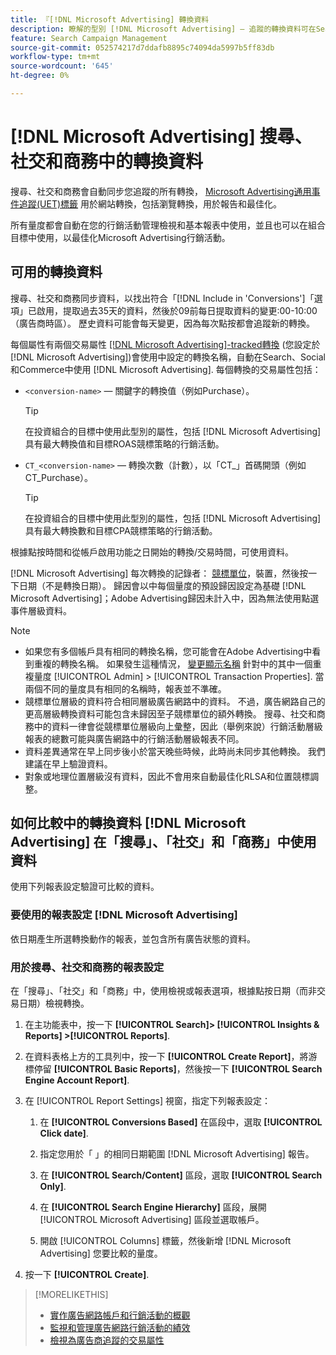 ```yaml
---
title: 『[!DNL Microsoft Advertising] 轉換資料
description: 瞭解的型別 [!DNL Microsoft Advertising] — 追蹤的轉換資料可在Search、Social和Commerce中使用。
feature: Search Campaign Management
source-git-commit: 052574217d7ddafb8895c74094da5997b5ff83db
workflow-type: tm+mt
source-wordcount: '645'
ht-degree: 0%

---
```


# [!DNL Microsoft Advertising] 搜尋、社交和商務中的轉換資料

搜尋、社交和商務會自動同步您追蹤的所有轉換， [Microsoft Advertising通用事件追蹤(UET)標籤](https://about.ads.microsoft.com/solutions/tools/universal-event-tracking) 用於網站轉換，包括瀏覽轉換，用於報告和最佳化。

所有量度都會自動在您的行銷活動管理檢視和基本報表中使用，並且也可以在組合目標中使用，以最佳化Microsoft Advertising行銷活動。

## 可用的轉換資料

搜尋、社交和商務同步資料，以找出符合「[!DNL Include in 'Conversions']「選項」已啟用，提取過去35天的資料，然後於09前每日提取資料的變更:00-10:00 （廣告商時區）。 歷史資料可能會每天變更，因為每次點按都會追蹤新的轉換。

每個屬性有兩個交易屬性 [[!DNL Microsoft Advertising]-tracked轉換](https://help.ads.microsoft.com/apex/index/3/en-us/n5012) (您設定於 [!DNL Microsoft Advertising])會使用中設定的轉換名稱，自動在Search、Social和Commerce中使用 [!DNL Microsoft Advertising]. 每個轉換的交易屬性包括：

* `<conversion-name>`  — 關鍵字的轉換值（例如Purchase）。

  >[!TIP]
  >
  >在投資組合的目標中使用此型別的屬性，包括 [!DNL Microsoft Advertising] 具有最大轉換值和目標ROAS競標策略的行銷活動。

* `CT_<conversion-name>`  — 轉換次數（計數），以「CT_」首碼開頭（例如CT_Purchase）。

  >[!TIP]
  >
  >在投資組合的目標中使用此型別的屬性，包括 [!DNL Microsoft Advertising] 具有最大轉換數和目標CPA競標策略的行銷活動。

根據點按時間和從帳戶啟用功能之日開始的轉換/交易時間，可使用資料。

[!DNL Microsoft Advertising] 每次轉換的記錄者： [競標單位](/help/search-social-commerce/glossary.md#a-b)，裝置，然後按一下日期（不是轉換日期）。 歸因會以中每個量度的預設歸因設定為基礎 [!DNL Microsoft Advertising]；Adobe Advertising歸因未計入中，因為無法使用點選事件層級資料。

>[!NOTE]
>
>* 如果您有多個帳戶具有相同的轉換名稱，您可能會在Adobe Advertising中看到重複的轉換名稱。 如果發生這種情況， [變更顯示名稱](/help/search-social-commerce/admin/transaction-properties/transaction-property-edit-display-name.md) 針對中的其中一個重複量度 [!UICONTROL Admin] > [!UICONTROL Transaction Properties]. 當兩個不同的量度具有相同的名稱時，報表並不準確。
>* 競標單位層級的資料符合相同層級廣告網路中的資料。 不過，廣告網路自己的更高層級轉換資料可能包含未歸因至子競標單位的額外轉換。 搜尋、社交和商務中的資料一律會從競標單位層級向上彙整，因此（舉例來說）行銷活動層級報表的總數可能與廣告網路中的行銷活動層級報表不同。
>* 資料差異通常在早上同步後小於當天晚些時候，此時尚未同步其他轉換。 我們建議在早上驗證資料。
>* 對象或地理位置層級沒有資料，因此不會用來自動最佳化RLSA和位置競標調整。

## 如何比較中的轉換資料 [!DNL Microsoft Advertising] 在「搜尋」、「社交」和「商務」中使用資料

使用下列報表設定驗證可比較的資料。

### 要使用的報表設定 [!DNL Microsoft Advertising]

依日期產生所選轉換動作的報表，並包含所有廣告狀態的資料。

### 用於搜尋、社交和商務的報表設定

在「搜尋」、「社交」和「商務」中，使用檢視或報表選項，根據點按日期（而非交易日期）檢視轉換。

1. 在主功能表中，按一下 **[!UICONTROL Search]> [!UICONTROL Insights & Reports] >[!UICONTROL Reports]**.

1. 在資料表格上方的工具列中，按一下 **[!UICONTROL Create Report]**，將游標停留 **[!UICONTROL Basic Reports]**，然後按一下 **[!UICONTROL Search Engine Account Report]**.

1. 在 [!UICONTROL Report Settings] 視窗，指定下列報表設定：

   1. 在 **[!UICONTROL Conversions Based]** 在區段中，選取 **[!UICONTROL Click date]**.

   1. 指定您用於「 」的相同日期範圍 [!DNL Microsoft Advertising] 報告。

   1. 在 **[!UICONTROL Search/Content]** 區段，選取 **[!UICONTROL Search Only]**.

   1. 在 **[!UICONTROL Search Engine Hierarchy]** 區段，展開 [!UICONTROL Microsoft Advertising] 區段並選取帳戶。

   1. 開啟 [!UICONTROL Columns] 標籤，然後新增 [!DNL Microsoft Advertising] 您要比較的量度。

1. 按一下 **[!UICONTROL Create]**.

>[!MORELIKETHIS]
>
>* [實作廣告網路帳戶和行銷活動的概觀](campaign-implemention-overview.md)
>* [監視和管理廣告網路行銷活動的績效](monitor-performance-campaigns.md)
>* [檢視為廣告商追蹤的交易屬性](/help/search-social-commerce/admin/transaction-properties/transaction-property-view-tracked.md)
